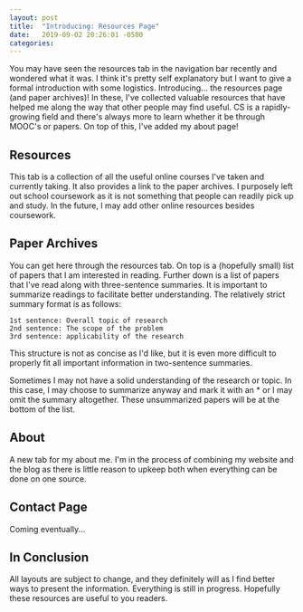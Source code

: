 ```yaml
---
layout: post
title:  "Introducing: Resources Page"
date:   2019-09-02 20:26:01 -0500
categories:
---
```


You may have seen the resources tab in the navigation bar recently and wondered what it was. I think it's pretty self explanatory but I want to give a formal introduction with some logistics. Introducing... the resources page (and paper archives)! In these, I've collected valuable resources that have helped me along the way that other people may find useful. CS is a rapidly-growing field and there's always more to learn whether it be through MOOC's or papers. On top of this, I've added my about page!









## Resources

This tab is a collection of all the useful online courses I've taken and currently taking. It also provides a link to the paper archives. I purposely left out school coursework as it is not something that people can readily pick up and study. In the future, I may add other online resources besides coursework.

## Paper Archives 

You can get here through the resources tab. On top is a (hopefully small) list of papers that I am interested in reading. Further down is a list of papers that I've read along with three-sentence summaries. It is important to summarize readings to facilitate better understanding. The relatively strict summary format is as follows:

```
1st sentence: Overall topic of research
2nd sentence: The scope of the problem
3rd sentence: applicability of the research
```

This structure is not as concise as I'd like, but it is even more difficult to properly fit all important information in two-sentence summaries. 

Sometimes I may not have a solid understanding of the research or topic. In this case, I may choose to summarize anyway and mark it with an * or I may omit the summary altogether. These unsummarized papers will be at the bottom of the list.

## About

A new tab for my about me. I'm in the process of combining my website and the blog as there is little reason to upkeep both when everything can be done on one source.

## Contact Page

Coming eventually...

## In Conclusion

All layouts are subject to change, and they definitely will as I find better ways to present the information. Everything is still in progress. Hopefully these resources are useful to you readers.